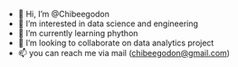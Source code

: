 - 👋 Hi, I’m @Chibeegodon
- 👀 I’m interested in data science and engineering
- 🌱 I’m currently learning phython
- 💞️ I’m looking to collaborate on data analytics project
- 📫 you can reach me via mail (chibeegodon@gmail.com)

<!---
Chibeegodon/Chibeegodon is a just special and curious. Watch this space.
You can click the Preview link to take a look at your changes.
--->
